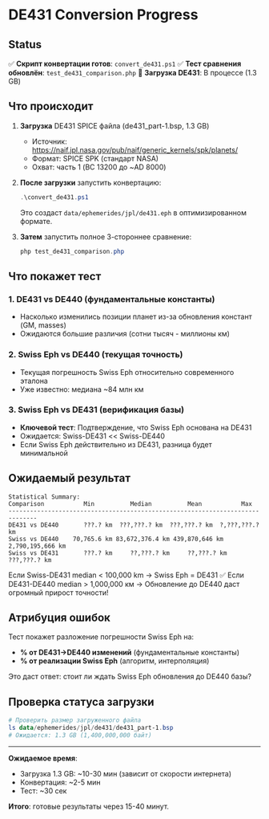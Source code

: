 # DE431 Conversion Progress

## Status

✅ **Скрипт конвертации готов**: `convert_de431.ps1`
✅ **Тест сравнения обновлён**: `test_de431_comparison.php`
🔄 **Загрузка DE431**: В процессе (1.3 GB)

## Что происходит

1. **Загрузка** DE431 SPICE файла (de431_part-1.bsp, 1.3 GB)
   - Источник: https://naif.jpl.nasa.gov/pub/naif/generic_kernels/spk/planets/
   - Формат: SPICE SPK (стандарт NASA)
   - Охват: часть 1 (BC 13200 до ~AD 8000)

2. **После загрузки** запустить конвертацию:
   ```powershell
   .\convert_de431.ps1
   ```
   Это создаст `data/ephemerides/jpl/de431.eph` в оптимизированном формате.

3. **Затем** запустить полное 3-стороннее сравнение:
   ```powershell
   php test_de431_comparison.php
   ```

## Что покажет тест

### 1. DE431 vs DE440 (фундаментальные константы)
- Насколько изменились позиции планет из-за обновления констант (GM, masses)
- Ожидаются большие различия (сотни тысяч - миллионы км)

### 2. Swiss Eph vs DE440 (текущая точность)
- Текущая погрешность Swiss Eph относительно современного эталона
- Уже известно: медиана ~84 млн км

### 3. Swiss Eph vs DE431 (верификация базы)
- **Ключевой тест**: Подтверждение, что Swiss Eph основана на DE431
- Ожидается: Swiss-DE431 << Swiss-DE440
- Если Swiss Eph действительно из DE431, разница будет минимальной

## Ожидаемый результат

```
Statistical Summary:
Comparison           Min          Median          Mean           Max
------------------------------------------------------------------------------
DE431 vs DE440       ???.? km  ???,???.? km  ???,???.? km  ?,???,???.? km
Swiss vs DE440    70,765.6 km 83,672,376.4 km 439,870,646 km 2,790,195,666 km
Swiss vs DE431       ???.? km     ??,???.? km     ??,???.? km     ???,???.? km
```

Если Swiss-DE431 median < 100,000 km → Swiss Eph = DE431 ✅
Если DE431-DE440 median > 1,000,000 км → Обновление до DE440 даст огромный прирост точности!

## Атрибуция ошибок

Тест покажет разложение погрешности Swiss Eph на:
- **% от DE431→DE440 изменений** (фундаментальные константы)
- **% от реализации Swiss Eph** (алгоритм, интерполяция)

Это даст ответ: стоит ли ждать Swiss Eph обновления до DE440 базы?

## Проверка статуса загрузки

```powershell
# Проверить размер загруженного файла
ls data/ephemerides/jpl/de431/de431_part-1.bsp
# Ожидается: 1.3 GB (1,400,000,000 байт)
```

---

**Ожидаемое время**:
- Загрузка 1.3 GB: ~10-30 мин (зависит от скорости интернета)
- Конвертация: ~2-5 мин
- Тест: ~30 сек

**Итого**: готовые результаты через 15-40 минут.
